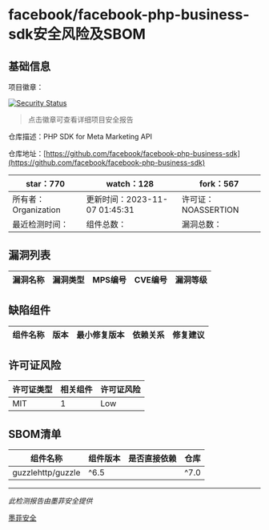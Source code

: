 # facebook/facebook-php-business-sdk安全风险及SBOM

## 基础信息

项目徽章：

[![Security Status](https://www.murphysec.com/platform3/v31/badge/1721603429721792512.svg)](https://www.murphysec.com/console/report/1721603428614496256/1721603429721792512)

> 点击徽章可查看详细项目安全报告

仓库描述：PHP SDK for Meta Marketing API

仓库地址：[https://github.com/facebook/facebook-php-business-sdk](https://github.com/facebook/facebook-php-business-sdk)

| star：770 | watch：128 | fork：567 |
| ----------- | -------------- | ------------ |
| 所有者：Organization | 更新时间：2023-11-07 01:45:31 | 许可证：NOASSERTION |
| 最近检测时间： | 组件总数： | 漏洞总数： |




## 漏洞列表

| 漏洞名称 | 漏洞类型 | MPS编号 | CVE编号 | 漏洞等级 |
| ------- | ------ | ------- | ------ | ----- |





## 缺陷组件

| 组件名称 | 版本 | 最小修复版本 | 依赖关系 | 修复建议 |
| -------- | ---- | ------------ | -------- | -------- |





## 许可证风险

| 许可证类型 | 相关组件 | 许可证风险 |
| ---------- | -------- | ---------- |
|MIT|1|Low|




## SBOM清单

| 组件名称 | 组件版本 | 是否直接依赖 | 仓库 |
| -------- | -------- | ------------ | ---- |
|guzzlehttp/guzzle|^6.5 || ^7.0|间接依赖|composer|


------

*此检测报告由墨菲安全提供*

[墨菲安全](www.murphysec.com)